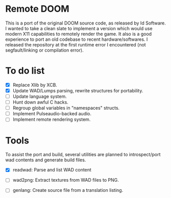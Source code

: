 # Remote DOOM

This is a port of the original DOOM source code, as released by Id Software.
I wanted to take a clean slate to implement a version which would use modern X11 capabilities to remotely render the game.
It also is a good experience to port an old codebase to recent hardware/softwares.
I released the repository at the first runtime error I encountered (not segfault/linking or compilation error).

# To do list

- [x] Replace Xlib by XCB.
- [x] Update WAD/Lumps parsing, rewrite structures for portability.
- [ ] Update language system.
- [ ] Hunt down awful C hacks.
- [ ] Regroup global variables in "namespaces" structs.
- [ ] Implement Pulseaudio-backed audio.
- [ ] Implement remote rendering system.

# Tools

To assist the port and build, several utilities are planned to introspect/port wad contents and generate build files.

- [x] readwad: Parse and list WAD content
- [ ] wad2png: Extract textures from WAD files to PNG.
- [ ] genlang: Create source file from a translation listing.

